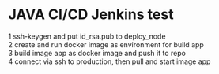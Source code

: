 # JAVA CI/CD Jenkins test

1 ssh-keygen and put id_rsa.pub to deploy_node  
2 create and run docker image as environment for build app  
3 build image app as docker image and push it to repo  
4 connect via ssh to production, then pull and start image app  
